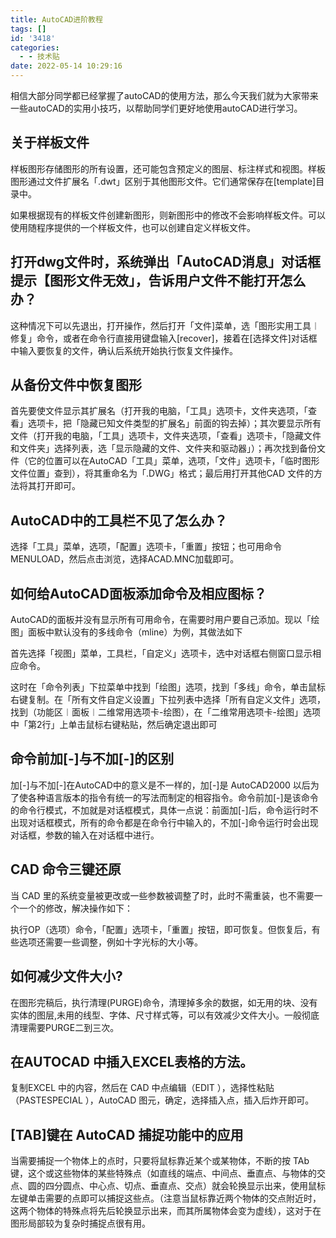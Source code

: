 ```yaml
---
title: AutoCAD进阶教程
tags: []
id: '3418'
categories:
  - - 技术贴
date: 2022-05-14 10:29:16
---
```


相信大部分同学都已经掌握了autoCAD的使用方法，那么今天我们就为大家带来一些autoCAD的实用小技巧，以帮助同学们更好地使用autoCAD进行学习。

## 关于样板文件

样板图形存储图形的所有设置，还可能包含预定义的图层、标注样式和视图。样板图形通过文件扩展名「.dwt」区别于其他图形文件。它们通常保存在\[template\]目录中。

如果根据现有的样板文件创建新图形，则新图形中的修改不会影响样板文件。可以使用随程序提供的一个样板文件，也可以创建自定义样板文件。

## 打开dwg文件时，系统弹出「AutoCAD消息」对话框提示【图形文件无效」，告诉用户文件不能打开怎么办？

这种情况下可以先退出，打开操作，然后打开「文件\]菜单，选「图形实用工具︱修复」命令，或者在命令行直接用键盘输入\[recover\]，接着在\[选择文件\]对话框中输入要恢复的文件，确认后系统开始执行恢复文件操作。

## 从备份文件中恢复图形

首先要使文件显示其扩展名（打开我的电脑，「工具」选项卡，文件夹选项，「查看」选项卡，把「隐藏已知文件类型的扩展名」前面的钩去掉）；其次要显示所有文件（打开我的电脑，「工具」选项卡，文件夹选项，「查看」选项卡，「隐藏文件和文件夹」选择列表，选「显示隐藏的文件、文件夹和驱动器」）；再次找到备份文件（它的位置可以在AutoCAD「工具」菜单，选项，「文件」选项卡，「临时图形文件位置」查到），将其重命名为「.DWG」格式；最后用打开其他CAD 文件的方法将其打开即可。

## AutoCAD中的工具栏不见了怎么办？

选择「工具」菜单，选项，「配置」选项卡，「重置」按钮；也可用命令MENULOAD，然后点击浏览，选择ACAD.MNC加载即可。

## 如何给AutoCAD面板添加命令及相应图标？

AutoCAD的面板并没有显示所有可用命令，在需要时用户要自己添加。现以「绘图」面板中默认没有的多线命令（mline）为例，其做法如下

首先选择「视图」菜单，工具栏，「自定义」选项卡，选中对话框右侧窗口显示相应命令。

这时在「命令列表」下拉菜单中找到「绘图」选项，找到「多线」命令，单击鼠标右键复制。在「所有文件自定义设置」下拉列表中选择「所有自定义文件」选项，找到（功能区︱面板︱二维常用选项卡-绘图），在「二维常用选项卡-绘图」选项中「第2行」上单击鼠标右键粘贴，然后确定退出即可

## 命令前加\[-\]与不加\[-\]的区别

加\[-\]与不加\[-\]在AutoCAD中的意义是不一样的，加\[-\]是 AutoCAD2000 以后为了使各种语言版本的指令有统一的写法而制定的相容指令。命令前加\[-\]是该命令的命令行模式，不加就是对话框模式，具体一点说：前面加\[-\]后，命令运行时不出现对话框模式，所有的命令都是在命令行中输入的，不加\[-\]命令运行时会出现对话框，参数的输入在对话框中进行。

## CAD 命令三键还原

当 CAD 里的系统变量被更改或一些参数被调整了时，此时不需重装，也不需要一个一个的修改，解决操作如下：

执行OP（选项）命令，「配置」选项卡，「重置」按钮，即可恢复。但恢复后，有些选项还需要一些调整，例如十字光标的大小等。

## 如何减少文件大小?

在图形完稿后，执行清理(PURGE)命令，清理掉多余的数据，如无用的块、没有实体的图层,未用的线型、字体、尺寸样式等，可以有效减少文件大小。一般彻底清理需要PURGE二到三次。

## 在AUTOCAD 中插入EXCEL表格的方法。

复制EXCEL 中的内容，然后在 CAD 中点编辑（EDIT ），选择性粘贴（PASTESPECIAL ），AutoCAD 图元，确定，选择插入点，插入后炸开即可。

## \[TAB\]键在 AutoCAD 捕捉功能中的应用

当需要捕捉一个物体上的点时，只要将鼠标靠近某个或某物体，不断的按 TAb 键，这个或这些物体的某些特殊点（如直线的端点、中间点、垂直点、与物体的交点、圆的四分圆点、中心点、切点、垂直点、交点）就会轮换显示出来，使用鼠标左键单击需要的点即可以捕捉这些点。（注意当鼠标靠近两个物体的交点附近时，这两个物体的特殊点将先后轮换显示出来，而其所属物体会变为虚线），这对于在图形局部较为复杂时捕捉点很有用。